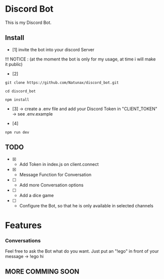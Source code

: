# Discord Bot 
This is my Discord Bot.

## Install
* [1] invite the bot into your discord Server 

!!! NOTICE : (at the moment the bot is only for my usage, at time i will make it public)

* [2]
```
git clone https://github.com/Natunax/discord_bot.git

cd discord_bot

npm install
```
* [3]
-> create a .env file and add your Discord Token in "CLIENT_TOKEN" -> see .env.example

* [4]
```
npm run dev
```

## TODO
* [x] - Add Token in index.js on client.connect
* [x] - Message Function for Conversation
* [ ] - Add more Conversation options
* [ ] - Add a dice game
* [ ] - Configure the Bot, so that he is only available in selected channels


# Features

### Conversations
Feel free to ask the Bot what do you want. Just put an "!ego" in front of your message -> !ego hi

## MORE COMMING SOON
